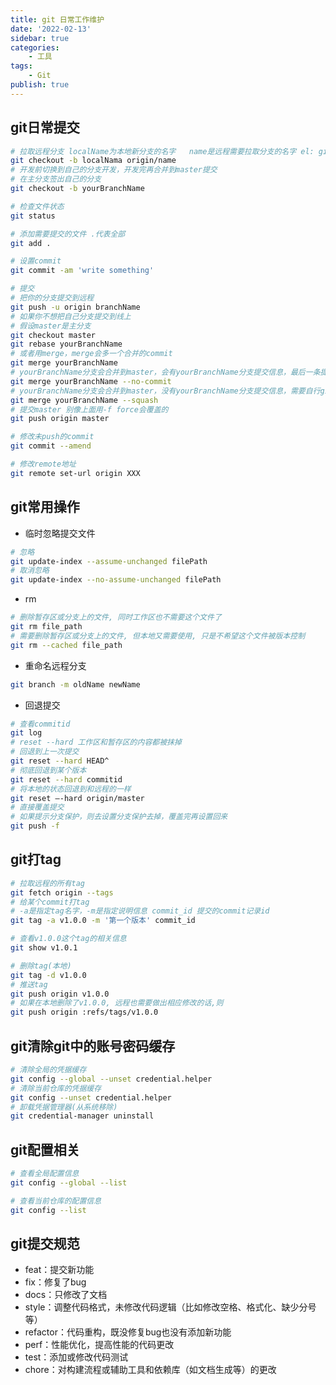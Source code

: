 ```yaml
---
title: git 日常工作维护
date: '2022-02-13'
sidebar: true
categories:
    - 工具
tags:
    - Git
publish: true
---
```


## git日常提交
```bash
# 拉取远程分支 localName为本地新分支的名字   name是远程需要拉取分支的名字 el: git checkout -b dev origin/dev
git checkout -b localNama origin/name
# 开发前切换到自己的分支开发，开发完再合并到master提交
# 在主分支签出自己的分支
git checkout -b yourBranchName

# 检查文件状态
git status

# 添加需要提交的文件 .代表全部
git add .

# 设置commit
git commit -am 'write something'

# 提交
# 把你的分支提交到远程
git push -u origin branchName
# 如果你不想把自己分支提交到线上
# 假设master是主分支
git checkout master
git rebase yourBranchName
# 或者用merge，merge会多一个合并的commit
git merge yourBranchName
# yourBranchName分支会合并到master，会有yourBranchName分支提交信息，最后一条提交与yourBranchName分支一致。
git merge yourBranchName --no-commit
# yourBranchName分支会合并到master，没有yourBranchName分支提交信息，需要自行git commit。
git merge yourBranchName --squash
# 提交master 别像上面用-f force会覆盖的
git push origin master

# 修改未push的commit
git commit --amend

# 修改remote地址
git remote set-url origin XXX
```

## git常用操作
+ 临时忽略提交文件
```bash
# 忽略
git update-index --assume-unchanged filePath
# 取消忽略
git update-index --no-assume-unchanged filePath
```
+ rm
```bash
# 删除暂存区或分支上的文件, 同时工作区也不需要这个文件了
git rm file_path
# 需要删除暂存区或分支上的文件, 但本地又需要使用, 只是不希望这个文件被版本控制
git rm --cached file_path
```
+ 重命名远程分支
```bash
git branch -m oldName newName
```
+ 回退提交
```bash
# 查看commitid
git log
# reset --hard 工作区和暂存区的内容都被抹掉
# 回退到上一次提交
git reset --hard HEAD^
# 彻底回退到某个版本
git reset --hard commitid 
# 将本地的状态回退到和远程的一样
git reset –-hard origin/master  
# 直接覆盖提交
# 如果提示分支保护，则去设置分支保护去掉，覆盖完再设置回来
git push -f
```

## git打tag
```bash
# 拉取远程的所有tag
git fetch origin --tags
# 给某个commit打tag
# -a是指定tag名字，-m是指定说明信息 commit_id 提交的commit记录id
git tag -a v1.0.0 -m '第一个版本' commit_id

# 查看v1.0.0这个tag的相关信息
git show v1.0.1

# 删除tag(本地)
git tag -d v1.0.0
# 推送tag
git push origin v1.0.0
# 如果在本地删除了v1.0.0, 远程也需要做出相应修改的话,则
git push origin :refs/tags/v1.0.0
```

## git清除git中的账号密码缓存
```bash
# 清除全局的凭据缓存
git config --global --unset credential.helper
# 清除当前仓库的凭据缓存
git config --unset credential.helper
# 卸载凭据管理器(从系统移除)
git credential-manager uninstall
```

## git配置相关
```bash
# 查看全局配置信息
git config --global --list

# 查看当前仓库的配置信息
git config --list
```

## git提交规范
+ feat：提交新功能
+ fix：修复了bug
+ docs：只修改了文档
+ style：调整代码格式，未修改代码逻辑（比如修改空格、格式化、缺少分号等）
+ refactor：代码重构，既没修复bug也没有添加新功能
+ perf：性能优化，提高性能的代码更改
+ test：添加或修改代码测试
+ chore：对构建流程或辅助工具和依赖库（如文档生成等）的更改
